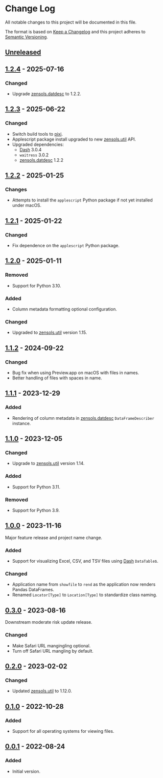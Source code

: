 # Change Log
All notable changes to this project will be documented in this file.

The format is based on [Keep a Changelog](http://keepachangelog.com/)
and this project adheres to [Semantic Versioning](http://semver.org/).


## [Unreleased]


## [1.2.4] - 2025-07-16
### Changed
- Upgrade [zensols.datdesc] to 1.2.2.


## [1.2.3] - 2025-06-22
### Changed
- Switch build tools to [pixi].
- Applescript package install upgraded to new [zensols.util] API.
- Upgraded dependencies:
  - [Dash] 3.0.4
  - `waitress` 3.0.2
  - [zensols.datdesc] 1.2.2


## [1.2.2] - 2025-01-25
### Changes
- Attempts to install the ``applescript`` Python package if not yet installed
  under macOS.


## [1.2.1] - 2025-01-22
### Changed
- Fix dependence on the `applescript` Python package.


## [1.2.0] - 2025-01-11
### Removed
- Support for Python 3.10.

### Added
- Column metadata formatting optional configuration.

### Changed
- Upgraded to [zensols.util] version 1.15.


## [1.1.2] - 2024-09-22
### Changed
- Bug fix when using Preview.app on macOS with files in names.
- Better handling of files with spaces in name.


## [1.1.1] - 2023-12-29
### Added
- Rendering of column metadata in [zensols.datdesc] `DataFrameDescriber`
  instance.


## [1.1.0] - 2023-12-05
### Changed
- Upgrade to [zensols.util] version 1.14.

### Added
- Support for Python 3.11.

### Removed
- Support for Python 3.9.


## [1.0.0] - 2023-11-16
Major feature release and project name change.

### Added
- Support for visualizing Excel, CSV, and TSV files using [Dash] `DataTable`s.

### Changed
- Application name from `showfile` to `rend` as the application now renders
  Pandas DataFrames.
- Renamed `Locator[Type]` to `Location[Type]` to standardize class naming.


## [0.3.0] - 2023-08-16
Downstream moderate risk update release.

### Changed
- Make Safari URL mangingling optional.
- Turn off Safari URL mangling by default.


## [0.2.0] - 2023-02-02
### Changed
- Updated [zensols.util] to 1.12.0.


## [0.1.0] - 2022-10-28
### Added
- Support for all operating systems for viewing files.


## [0.0.1] - 2022-08-24
### Added
- Initial version.


<!-- links -->
[Unreleased]: https://github.com/plandes/rend/compare/v1.2.4...HEAD
[1.2.4]: https://github.com/plandes/rend/compare/v1.2.3...v1.2.4
[1.2.3]: https://github.com/plandes/rend/compare/v1.2.2...v1.2.3
[1.2.2]: https://github.com/plandes/rend/compare/v1.2.1...v1.2.2
[1.2.1]: https://github.com/plandes/rend/compare/v1.2.0...v1.2.1
[1.2.0]: https://github.com/plandes/rend/compare/v1.1.2...v1.2.0
[1.1.2]: https://github.com/plandes/rend/compare/v1.1.1...v1.1.2
[1.1.1]: https://github.com/plandes/rend/compare/v1.1.0...v1.1.1
[1.1.0]: https://github.com/plandes/rend/compare/v1.0.0...v1.1.0
[1.0.0]: https://github.com/plandes/rend/compare/v0.3.0...v1.0.0
[0.3.0]: https://github.com/plandes/rend/compare/v0.1.1...v0.3.0
[0.2.0]: https://github.com/plandes/rend/compare/v0.1.0...v0.2.0
[0.1.0]: https://github.com/plandes/rend/compare/v0.0.1...v0.1.0
[0.0.1]: https://github.com/plandes/rend/compare/v0.0.0...v0.0.1

[Dash]: https://plotly.com/dash/
[zenbuild]: https://github.com/plandes/zenbuild
[zensols.datdesc]: https://github.com/plandes/datdesc
[zensols.util]: https://github.com/plandes/util
[pixi]: https://pixi.sh
